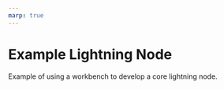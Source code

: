 ```yaml
---
marp: true
---
```


# Example Lightning Node

Example of using a workbench to develop a core lightning node.
